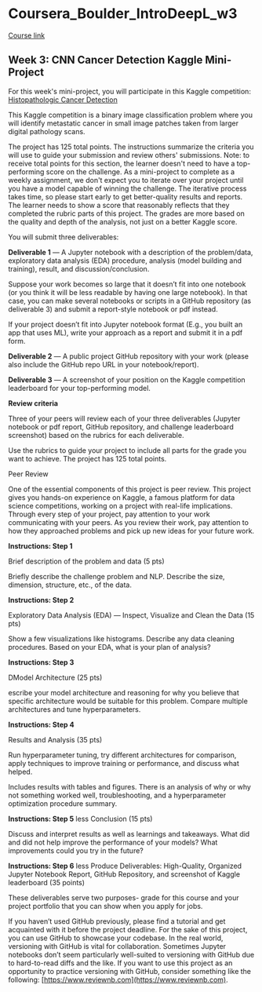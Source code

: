 # Coursera_Boulder_IntroDeepL_w3

[Course link](https://www.coursera.org/learn/introduction-to-deep-learning-boulder)

## Week 3: CNN Cancer Detection Kaggle Mini-Project

For this week's mini-project, you will participate in this Kaggle competition: [Histopathologic Cancer Detection](https://www.kaggle.com/competitions/histopathologic-cancer-detection/overview)

This Kaggle competition is a binary image classification problem where you will identify metastatic cancer in small image patches taken from larger digital pathology scans.

The project has 125 total points. The instructions summarize the criteria you will use to guide your submission and review others' submissions. Note: to receive total points for this section, the learner doesn't need to have a top-performing score on the challenge. As a mini-project to complete as a weekly assignment, we don't expect you to iterate over your project until you have a model capable of winning the challenge. The iterative process takes time, so please start early to get better-quality results and reports. The learner needs to show a score that reasonably reflects that they completed the rubric parts of this project. The grades are more based on the quality and depth of the analysis, not just on a better Kaggle score.

You will submit three deliverables: 

**Deliverable 1** — A Jupyter notebook with a description of the problem/data, exploratory data analysis (EDA) procedure, analysis (model building and training), result, and discussion/conclusion. 

Suppose your work becomes so large that it doesn’t fit into one notebook (or you think it will be less readable by having one large notebook). In that case, you can make several notebooks or scripts in a GitHub repository (as deliverable 3) and submit a report-style notebook or pdf instead. 

If your project doesn’t fit into Jupyter notebook format (E.g., you built an app that uses ML), write your approach as a report and submit it in a pdf form. 

**Deliverable 2** — A public project GitHub repository with your work (please also include the GitHub repo URL in your notebook/report).

**Deliverable 3** — A screenshot of your position on the Kaggle competition leaderboard for your top-performing model.

**Review criteria**

Three of your peers will review each of your three deliverables (Jupyter notebook or pdf report, GitHub repository, and challenge leaderboard screenshot) based on the rubrics for each deliverable.

Use the rubrics to guide your project to include all parts for the grade you want to achieve. The project has 125 total points.

Peer Review
 
One of the essential components of this project is peer review. This project gives you hands-on experience on Kaggle, a famous platform for data science competitions, working on a project with real-life implications. Through every step of your project, pay attention to your work communicating with your peers. As you review their work, pay attention to how they approached problems and pick up new ideas for your future work. 

**Instructions: Step 1**

 Brief description of the problem and data (5 pts) 

Briefly describe the challenge problem and NLP. Describe the size, dimension, structure, etc., of the data. 

**Instructions: Step 2**

Exploratory Data Analysis (EDA) — Inspect, Visualize and Clean the Data (15 pts)

Show a few visualizations like histograms. Describe any data cleaning procedures. Based on your EDA, what is your plan of analysis? 

**Instructions: Step 3**

DModel Architecture (25 pts)

escribe your model architecture and reasoning for why you believe that specific architecture would be suitable for this problem. Compare multiple architectures and tune hyperparameters. 

**Instructions: Step 4**

Results and Analysis (35 pts) 

Run hyperparameter tuning, try different architectures for comparison, apply techniques to improve training or performance, and discuss what helped.

Includes results with tables and figures. There is an analysis of why or why not something worked well, troubleshooting, and a hyperparameter optimization procedure summary.

**Instructions: Step 5**
less 
Conclusion (15 pts)

Discuss and interpret results as well as learnings and takeaways. What did and did not help improve the performance of your models? What improvements could you try in the future?

**Instructions: Step 6**
less 
Produce Deliverables: High-Quality, Organized Jupyter Notebook Report, GitHub Repository, and screenshot of Kaggle leaderboard (35 points)

These deliverables serve two purposes- grade for this course and your project portfolio that you can show when you apply for jobs.

If you haven’t used GitHub previously, please find a tutorial and get acquainted with it before the project deadline. For the sake of this project, you can use GitHub to showcase your codebase. In the real world, versioning with GitHub is vital for collaboration. Sometimes Jupyter notebooks don’t seem particularly well-suited to versioning with GitHub due to hard-to-read diffs and the like. If you want to use this project as an opportunity to practice versioning with GitHub, consider something like the following: [https://www.reviewnb.com](https://www.reviewnb.com).
